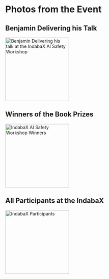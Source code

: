 
# Photos from the Event

## Benjamin Delivering his Talk
<img src="/assets/images/ben_talk.jpeg" width="200" height="200" alt="Benjamin Delivering his talk at the IndabaX AI Safety Workshop">

## Winners of the Book Prizes
<img src="/assets/images/indabax_ai_safety_workshop.jpeg" width="200" height="200" alt="IndabaX AI Safety Workshop Winners">

## All Participants at the IndabaX
<img src="/assets/images/indabax.jpg" width="200" height="200" alt="IndabaX Participants">